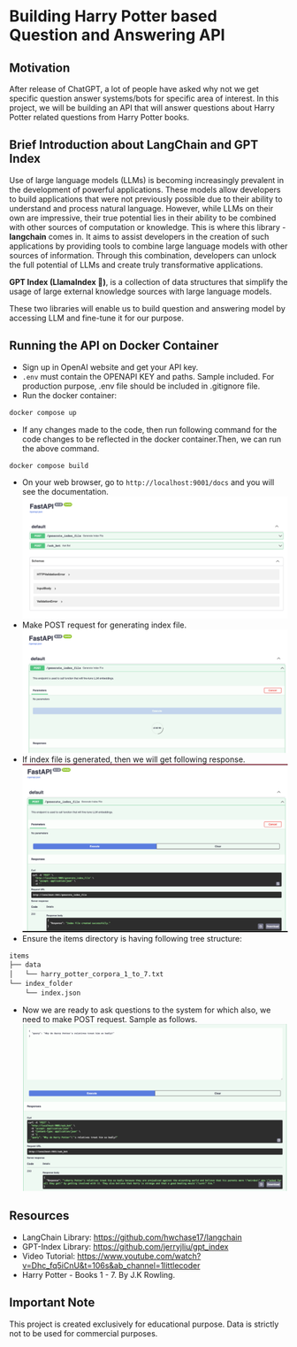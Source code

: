 # Building Harry Potter based Question and Answering API

## Motivation

After release of ChatGPT, a lot of people have asked why not we get specific question answer systems/bots for specific area of interest. In this project, we will be building an API that will answer questions about Harry Potter related questions from Harry Potter books.

## Brief Introduction about LangChain and GPT Index

Use of large language models (LLMs) is becoming increasingly prevalent in the development of powerful applications. These models allow developers to build applications that were not previously possible due to their ability to understand and process natural language. However, while LLMs on their own are impressive, their true potential lies in their ability to be combined with other sources of computation or knowledge. This is where this library - **langchain** comes in. It aims to assist developers in the creation of such applications by providing tools to combine large language models with other sources of information. Through this combination, developers can unlock the full potential of LLMs and create truly transformative applications.

**GPT Index (LlamaIndex 🦙)**, is a collection of data structures that simplify the usage of large external knowledge sources with large language models.

These two libraries will enable us to build question and answering model by accessing LLM and fine-tune it for our purpose.

## Running the API on Docker Container

- Sign up in OpenAI website and get your API key.
- `.env` must contain the OPENAPI KEY and paths. Sample included. For production purpose, .env file should be included in .gitignore file.
- Run the docker container:

```bash
docker compose up
```

- If any changes made to the code, then run following command for the code changes to be reflected in the docker container.Then, we can run the above command.

```bash
docker compose build
```

- On your web browser, go to `http://localhost:9001/docs` and you will see the documentation.
  ![alt text](https://github.com/di37/question-answering-api-llm/blob/main/items/screenshots/FastAPI_Docs.png?raw=true)
- Make POST request for generating index file.
  ![alt text](https://github.com/di37/question-answering-api-llm/blob/main/items/screenshots/Generating_Index_File.png?raw=true)
- If index file is generated, then we will get following response.
  ![alt text](https://github.com/di37/question-answering-api-llm/blob/main/items/screenshots/Success_Message_For_Generation.png?raw=true)
- Ensure the items directory is having following tree structure:

```bash
items
├── data
│   └── harry_potter_corpora_1_to_7.txt
└── index_folder
    └── index.json
```

- Now we are ready to ask questions to the system for which also, we need to make POST request. Sample as follows.
  ![alt text](https://github.com/di37/question-answering-api-llm/blob/main/items/screenshots/answer_sample_1.png?raw=true)

## Resources

- LangChain Library: https://github.com/hwchase17/langchain
- GPT-Index Library: https://github.com/jerryjliu/gpt_index
- Video Tutorial: https://www.youtube.com/watch?v=Dhc_fq5iCnU&t=106s&ab_channel=1littlecoder
- Harry Potter - Books 1 - 7. By J.K Rowling.

## Important Note

This project is created exclusively for educational purpose. Data is strictly not to be used for commercial purposes.
